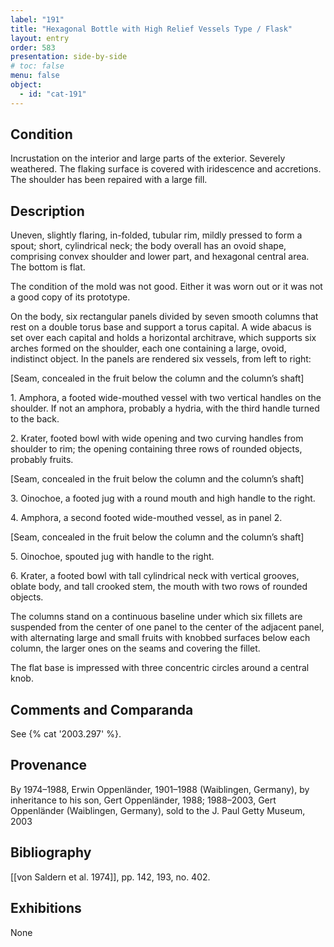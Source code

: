 ```yaml
---
label: "191"
title: "Hexagonal Bottle with High Relief Vessels Type / Flask"
layout: entry
order: 583
presentation: side-by-side
# toc: false
menu: false
object:
  - id: "cat-191"
---
```


## Condition

Incrustation on the interior and large parts of the exterior. Severely weathered. The flaking surface is covered with iridescence and accretions. The shoulder has been repaired with a large fill.

## Description

Uneven, slightly flaring, in-folded, tubular rim, mildly pressed to form a spout; short, cylindrical neck; the body overall has an ovoid shape, comprising convex shoulder and lower part, and hexagonal central area. The bottom is flat.

The condition of the mold was not good. Either it was worn out or it was not a good copy of its prototype.

On the body, six rectangular panels divided by seven smooth columns that rest on a double torus base and support a torus capital. A wide abacus is set over each capital and holds a horizontal architrave, which supports six arches formed on the shoulder, each one containing a large, ovoid, indistinct object. In the panels are rendered six vessels, from left to right:

\[Seam, concealed in the fruit below the column and the column’s shaft\]

1\. Amphora, a footed wide-mouthed vessel with two vertical handles on the shoulder. If not an amphora, probably a hydria, with the third handle turned to the back.

2\. Krater, footed bowl with wide opening and two curving handles from shoulder to rim; the opening containing three rows of rounded objects, probably fruits.

\[Seam, concealed in the fruit below the column and the column’s shaft\]

3\. Oinochoe, a footed jug with a round mouth and high handle to the right.

4\. Amphora, a second footed wide-mouthed vessel, as in panel 2.

\[Seam, concealed in the fruit below the column and the column’s shaft\]

5\. Oinochoe, spouted jug with handle to the right.

6\. Krater, a footed bowl with tall cylindrical neck with vertical grooves, oblate body, and tall crooked stem, the mouth with two rows of rounded objects.

The columns stand on a continuous baseline under which six fillets are suspended from the center of one panel to the center of the adjacent panel, with alternating large and small fruits with knobbed surfaces below each column, the larger ones on the seams and covering the fillet.

The flat base is impressed with three concentric circles around a central knob.

## Comments and Comparanda

See {% cat '2003.297' %}.

## Provenance

By 1974–1988, Erwin Oppenländer, 1901–1988 (Waiblingen, Germany), by inheritance to his son, Gert Oppenländer, 1988; 1988–2003, Gert Oppenländer (Waiblingen, Germany), sold to the J. Paul Getty Museum, 2003

## Bibliography

[[von Saldern et al. 1974]], pp. 142, 193, no. 402.

## Exhibitions

None